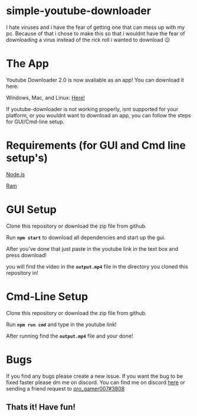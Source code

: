 # simple-youtube-downloader
I hate viruses and i have the fear of getting one that can mess up with my pc. Because of that i chose to make this so that i wouldnt have the fear of downloading a virus instead of the rick roll i wanted to download 😉
<br/>

# **The App**
Youtube Downloader 2.0 is now avaliable as an app! You can download it here:

Windows, Mac, and Linux: [Here!](https://github.com/pro-gamer007/simple-youtube-downloader/releases/tag/mac.windows.linux.2.0.0)

If youtube-downloader is not working properly, isnt supported for your platform, or you wouldnt want to download an app, you can follow the steps for GUI/Cmd-line setup.

# **Requirements (for GUI and Cmd line setup's)**
[Node.js](https://nodejs.org/)

[Ram](https://downloadmoreram.com/)

# **GUI Setup**
Clone this repository or download the zip file from github.

Run **`npm start`** to download all dependencies and start up the gui.

After you've done that just paste in the youtube link in the text box and press download! 

you will find the video in the **`output.mp4`** file in the directory you cloned this repository in!

# **Cmd-Line Setup**
Clone this repository or download the zip file from github.

Run **`npm run cmd`** and type in the youtube link!

After running find the **`output.mp4`** file and your done!

# **Bugs**
If you find any bugs please create a new issue. If you want the bug to be fixed faster please dm me on discord. You can find me on discord [here](https://discord.com/users/555064829946232832) or sending a friend request to [pro_gamer007#3808](https://discord.com/users/555064829946232832)

## Thats it! Have fun!
